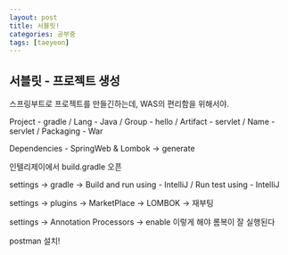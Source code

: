 ```yaml
---
layout: post
title: 서블릿!
categories: 공부중
tags: [taeyeon]
---
```


## 서블릿 - 프로젝트 생성

스프링부트로 프로젝트를 만들긴하는데, WAS의 편리함을 위해서야. 

Project - gradle / Lang - Java / Group - hello / Artifact - servlet / Name - servlet / Packaging - War

Dependencies - SpringWeb & Lombok -> generate

인텔리제이에서 build.gradle 오픈

settings -> gradle -> Build and run using - IntelliJ / Run test using - IntelliJ

settings -> plugins -> MarketPlace -> LOMBOK -> 재부팅

settings -> Annotation Processors -> enable 이렇게 해야 롬복이 잘 실행된다

postman 설치!




